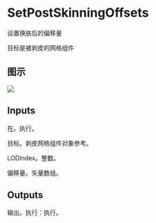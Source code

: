 # SetPostSkinningOffsets

设置换肤后的偏移量

目标是被剥皮的网格组件

## 图示

![]($-20221218-18270482.png)

## Inputs

在。执行。

目标。剥皮网格组件对象参考。

LODIndex。整数。

偏移量。矢量数组。 

## Outputs

输出。执行：执行。
